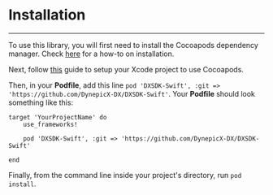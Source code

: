 # Installation
***
To use this library, you will first need to install the Cocoapods dependency manager. Check [here](https://guides.cocoapods.org/using/getting-started.html) for a how-to on installation. 

Next, follow [this](https://guides.cocoapods.org/using/using-cocoapods.html) guide to setup your Xcode project to use Cocoapods.

Then, in your **Podfile**, add this line `pod 'DXSDK-Swift', :git => 'https://github.com/DynepicX-DX/DXSDK-Swift'`. Your **Podfile** should look something like this:

	target 'YourProjectName' do
    	use_frameworks!

  		pod 'DXSDK-Swift', :git => 'https://github.com/DynepicX-DX/DXSDK-Swift'

	end
	
Finally, from the command line inside your project's directory, run `pod install`. 
